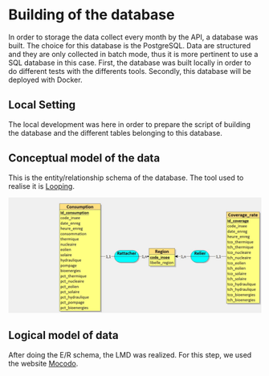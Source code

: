 # Building of the database

In order to storage the data collect every month by the API, a database was built. The choice for this database is the PostgreSQL.
Data are structured and they are only collected in batch mode, thus it is more pertinent to use a SQL database in this case.
First, the database was built locally in order to do different tests with the differents tools. Secondly, this database will be deployed with Docker.

## Local Setting

The local development was here in order to prepare the script of building the database and the different tables belonging to this database.

## Conceptual model of the data

This is the entity/relationship schema of the database. The tool used to realise it is [Looping](https://www.looping-mcd.fr/).

![EA_Schema_Database](Images/EA_Schema.jpg)

## Logical model of data

After doing the E/R schema, the LMD was realized. For this step, we used the website [Mocodo](https://www.mocodo.net/).